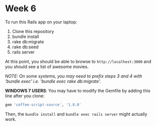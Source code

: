 # Week 6

To run this Rails app on your laptop:

1. Clone this repository
1. bundle install
1. rake db:migrate
1. rake db:seed
1. rails server

At this point, you should be able to browse to `http://localhost:3000` and you should see a list of awesome movies.  

*NOTE: On some systems, you may need to prefix steps 3 and 4 with 'bundle exec' i.e. 'bundle exec rake db:migrate'.*

**WINDOWS 7 USERS**: You may have to modify the Gemfile by adding this line after you clone:

``` ruby
gem 'coffee-script-source', '1.8.0'
```

Then, the `bundle install` and `bundle exec rails server` might actually work.
